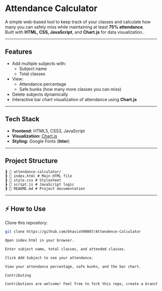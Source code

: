 #  Attendance Calculator

A simple web-based tool to keep track of your classes and calculate how many you can safely miss while maintaining at least **75% attendance**.  
Built with **HTML, CSS, JavaScript**, and **Chart.js** for data visualization..

---

## Features

- Add multiple subjects with:
  - Subject name
  - Total classes
- View:
  - Attendance percentage
  - Safe bunks (how many more classes you can miss)
- Delete subjects dynamically
- Interactive bar chart visualization of attendance using **Chart.js**

---

## Tech Stack

- **Frontend:** HTML5, CSS3, JavaScript
- **Visualization:** [Chart.js](https://www.chartjs.org/)
- **Styling:** Google Fonts (**Inter**)

---

##  Project Structure
```
┣ 📁 attendance-calculator/
┣ 📄 index.html # Main HTML file
┣ 📄 style.css # Stylesheet
┣ 📄 script.js # JavaScript logic 
┣ 📄 README.md # Project documentation
```
---

## ⚡ How to Use

Clone this repository:

   ```bash
   git clone https://github.com/bhavish00007/Attendence-Calculator

Open index.html in your browser.

Enter subject name, total classes, and attended classes.

Click Add Subject to see your attendance.

View your attendance percentage, safe bunks, and the bar chart.

Contributing

Contributions are welcome! Feel free to fork this repo, create a branch, and submit a pull request.
